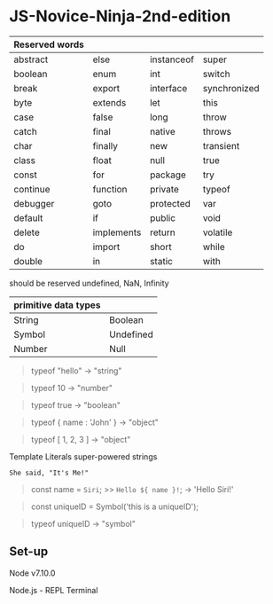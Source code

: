 # JS-Novice-Ninja-2nd-edition

| Reserved words ||||
| -------- |------| ---------- | ----- |
| abstract | else | instanceof | super |
| boolean | enum | int | switch |
| break | export | interface | synchronized |
| byte | extends | let | this |
| case | false | long | throw |
| catch | final | native | throws |
| char | finally | new | transient |
| class | float | null | true |
| const | for | package | try |
| continue | function | private | typeof |
| debugger | goto | protected | var |
| default | if | public | void |
| delete | implements | return | volatile |
| do | import | short | while |
| double | in | static | with |

should be reserved undefined, NaN, Infinity

| primitive data types ||
| -------------------- |---|
| String | Boolean |
| Symbol | Undefined |
| Number | Null |

>  typeof "hello" → "string"

>  typeof 10 → "number"

>  typeof true → "boolean"

> typeof { name : 'John' } → "object"

> typeof [ 1, 2, 3 ] → "object"

Template Literals super-powered strings

`She said, "It's Me!"`

> const name = `Siri`; >> `Hello ${ name }!`; → 'Hello Siri!'

> const uniqueID = Symbol('this is a uniqueID');
 
> typeof uniqueID → "symbol"

## Set-up

Node v7.10.0

Node.js - REPL Terminal
